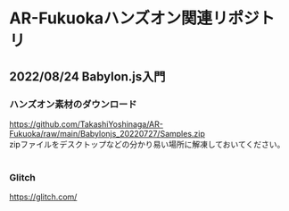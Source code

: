 # AR-Fukuokaハンズオン関連リポジトリ
## 2022/08/24 Babylon.js入門 
### ハンズオン素材のダウンロード
https://github.com/TakashiYoshinaga/AR-Fukuoka/raw/main/Babylonjs_20220727/Samples.zip
<br>
zipファイルをデスクトップなどの分かり易い場所に解凍しておいてください。
<br><br>
### Glitch

https://glitch.com/
<br>
<br>
